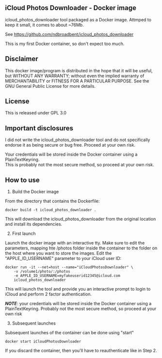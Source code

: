 iCloud Photos Downloader - Docker image
---------------------------------------

icloud_photos_downloader tool packaged as a Docker image. Attmped to keep it small,
it comes to about ~76Mb.

See https://github.com/ndbroadbent/icloud_photos_downloader

This is my first Docker container, so don't expect too much.

Disclaimer
----------
This docker image/program is distributed in the hope that it will be useful, but WITHOUT ANY 
WARRANTY;  without even the implied warranty of MERCHANTABILITY or FITNESS FOR A PARTICULAR 
PURPOSE.  See the GNU General Public License for more details.

License
-------
This is released under GPL 3.0

Important disclosures
---------------------

I did not write the icloud_photos_downloader tool and do not specifically endorse it
as being secure or bug free.  Proceed at your own risk. 

Your credentials will be stored inside the Docker container using a PlainTextKeyring.  
This is probably not the most secure method, so proceed at your own risk.

How to use
----------

1.  Build the Docker image

From the directory that contains the Dockerfile:

    docker build -t icloud_photos_downloader .

This will download the icloud_photos_downloader from the original location
and install its dependencies.

2.  First launch

Launch the docker image with an interactive tty.  Make sure to edit the parameters,
mapping hte /photos folder inside the container to the folder on the host where you
want to store the images.  Edit the "APPLE_ID_USERNAME" parameter to your iCloud
user ID:

    docker run -it --net=host --name="iCloudPhotosDownloader" \
    	-v /volume1/photo/:/photos 
    	-e APPLE_ID_USERNAME=myfakeuserid12345@icloud.com
    	icloud_photos_downloader

This will launch the tool and provide you an interactive prompt to login to iCloud
and perform 2 factor authentication.

***NOTE***: your credentials will be stored inside the Docker container using
a PlainTextKeyring.  Probably not the most secure method, so proceed at your own risk

3.  Subsequent launches

Subsequent launches of the container can be done using "start"

    docker start iCloudPhotosDownloader

If you discard the container, then you'll have to reauthenticate like in Step 2.